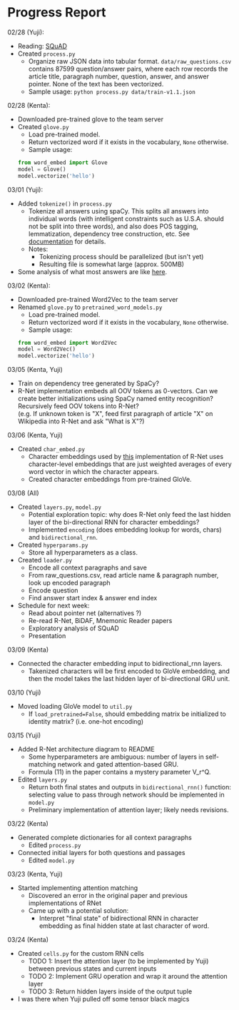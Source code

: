 # Progress Report

02/28 (Yuji):
* Reading: [SQuAD](https://arxiv.org/pdf/1606.05250.pdf)
* Created `process.py`
  * Organize raw JSON data into tabular format. `data/raw_questions.csv`
  contains 87599 question/answer pairs, where each row records
  the article title, paragraph number, question, answer, and
  answer pointer. None of the text has been vectorized.
  * Sample usage: `python process.py data/train-v1.1.json`

02/28 (Kenta):
* Downloaded pre-trained glove to the team server
* Created `glove.py`
  * Load pre-trained model.
  * Return vectorized word if it exists in the vocabulary, `None` otherwise.
  * Sample usage:
  ```python
  from word_embed import Glove
  model = Glove()
  model.vectorize('hello')
  ```

03/01 (Yuji):
* Added `tokenize()` in `process.py`
  * Tokenize all answers using spaCy. This splits all answers into
  individual words (with intelligent constraints such as U.S.A. should
  not be split into three words), and also does POS tagging, lemmatization,
  dependency tree construction, etc.
  See [documentation](https://spacy.io/usage/spacy-101) for details.
  * Notes:
    * Tokenizing process should be parallelized (but isn't yet)
    * Resulting file is somewhat large (approx. 500MB)
* Some analysis of what most answers are like
  [here](https://github.com/CornellDataScience/NLP_Research-SP18/tree/master/qa_transfer/analysis/answer_distribution.ipynb).

03/02 (Kenta):
* Downloaded pre-trained Word2Vec to the team server
* Renamed `glove.py` to `pretrained_word_models.py`
  * Load pre-trained model.
  * Return vectorized word if it exists in the vocabulary, `None` otherwise.
  * Sample usage:
  ```python
  from word_embed import Word2Vec
  model = Word2Vec()
  model.vectorize('hello')
  ```

03/05 (Kenta, Yuji)
* Train on dependency tree generated by SpaCy?
* R-Net implementation embeds all OOV tokens as 0-vectors. Can we create
better initializations using SpaCy named entity recognition? Recursively
feed OOV tokens into R-Net?  
(e.g. If unknown token is "X", feed first paragraph of article "X" on
Wikipedia into R-Net and ask "What is X"?) 

03/06 (Kenta, Yuji)
* Created `char_embed.py`
  * Character embeddings used by [this](https://github.com/minsangkim142/R-net)
  implementation of R-Net uses character-level embeddings that
  are just weighted averages of every word vector in which
  the character appears.
  * Created character embeddings from pre-trained GloVe.
  
03/08 (All)
* Created `layers.py`, `model.py`
  * Potential exploration topic: why does R-Net only feed the last
  hidden layer of the bi-directional RNN for character embeddings?
  * Implemented `encoding` (does embedding lookup for words, chars)
  and `bidirectional_rnn`.
* Created `hyperparams.py`
  * Store all hyperparameters as a class.
* Created `loader.py`
  * Encode all context paragraphs and save
  * From raw_questions.csv, read article name & paragraph number,
  look up encoded paragraph
  * Encode question
  * Find answer start index & answer end index
* Schedule for next week:
  * Read about pointer net (alternatives ?)
  * Re-read R-Net, BiDAF, Mnemonic Reader papers
  * Exploratory analysis of SQuAD
  * Presentation
  
03/09 (Kenta)
* Connected the character embedding input to bidirectional_rnn layers.
  * Takenized characters will be first encoded to GloVe embedding, and 
  then the model takes the last hidden layer of bi-directional GRU unit.
  
03/10 (Yuji)
* Moved loading GloVe model to `util.py`
  * If `load_pretrained=False`, should embedding matrix be
  initialized to identity matrix? (i.e. one-hot encoding)

03/15 (Yuji)
* Added R-Net architecture diagram to README
  * Some hyperparameters are ambiguous: number of layers in
  self-matching network and gated attention-based GRU.
  * Formula (11) in the paper contains a mystery parameter
  V_r^Q.
* Edited `layers.py`
  * Return both final states and outputs in `bidirectional_rnn()`
  function: selecting value to pass through network should 
  be implemented in `model.py`
  * Preliminary implementation of attention layer; likely 
  needs revisions.
  
03/22 (Kenta)
* Generated complete dictionaries for all context paragraphs
  * Edited `process.py`
* Connected initial layers for both questions and passages
  * Edited `model.py`
 
03/23 (Kenta, Yuji)
* Started implementing attention matching
  * Discovered an error in the original paper and previous implementations of RNet
  * Came up with a potential solution:
    * Interpret "final state" of bidirectional RNN in character
    embedding as final hidden state at last character of word.

03/24 (Kenta)
* Created `cells.py` for the custom RNN cells
  * TODO 1: Insert the attention layer (to be implemented by Yuji) between previous states and current inputs
  * TODO 2: Implement GRU operation and wrap it around the attention layer
  * TODO 3: Return hidden layers inside of the output tuple 
* I was there when Yuji pulled off some tensor black magics
